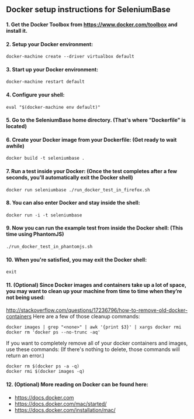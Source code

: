 ## Docker setup instructions for SeleniumBase

#### 1. Get the Docker Toolbox from https://www.docker.com/toolbox and install it.

#### 2. Setup your Docker environment:

    docker-machine create --driver virtualbox default

#### 3. Start up your Docker environment:

    docker-machine restart default

#### 4. Configure your shell:

    eval "$(docker-machine env default)"

#### 5. Go to the SeleniumBase home directory. (That's where "Dockerfile" is located)

#### 6. Create your Docker image from your Dockerfile: (Get ready to wait awhile)

    docker build -t seleniumbase .

#### 7. Run a test inside your Docker: (Once the test completes after a few seconds, you'll automatically exit the Docker shell)

    docker run seleniumbase ./run_docker_test_in_firefox.sh

#### 8. You can also enter Docker and stay inside the shell:

    docker run -i -t seleniumbase

#### 9. Now you can run the example test from inside the Docker shell: (This time using PhantomJS)

    ./run_docker_test_in_phantomjs.sh

#### 10. When you're satisfied, you may exit the Docker shell:

    exit

#### 11. (Optional) Since Docker images and containers take up a lot of space, you may want to clean up your machine from time to time when they’re not being used:
http://stackoverflow.com/questions/17236796/how-to-remove-old-docker-containers
Here are a few of those cleanup commands:

    docker images | grep "<none>" | awk '{print $3}' | xargs docker rmi
    docker rm 'docker ps --no-trunc -aq'

If you want to completely remove all of your docker containers and images, use these commands: (If there's nothing to delete, those commands will return an error.)

    docker rm $(docker ps -a -q)
    docker rmi $(docker images -q)

#### 12. (Optional) More reading on Docker can be found here:
* https://docs.docker.com
* https://docs.docker.com/mac/started/
* https://docs.docker.com/installation/mac/
